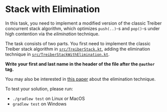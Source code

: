 # Stack with Elimination

In this task, you need to implement a modified version of the classic Treiber concurrent stack algorithm, which optimizes `push(..)`-s and `pop()`-s under high contention via the *elimination* technique.

The task consists of two parts. You first need to implement the classic Treiber stack algorithm in [`src/TreiberStack.kt`](src/TreiberStack.kt), adding the elimination technique in  [`src/TreiberStackWithElimination.kt`](src/TreiberStackWithElimination.kt).

**Write your first and last name in the header of the file after the `@author` tag.**

You may also be interested in [this paper](https://dl.acm.org/doi/pdf/10.1145/1007912.1007944?casa_token=Umtt5Muc0AUAAAAA:_DB1hb53y4tLqHCDamM1MLcQFE2AbhDwTMs7y5ZnoQ2Wmimgd_cHB37nbO3ZaOG8i2P6wRyLvJcIcQ) about the elimination technique.

To test your solution, please run:

* `./gradlew test` on Linux or MacOS
* `gradlew test` on Windows
